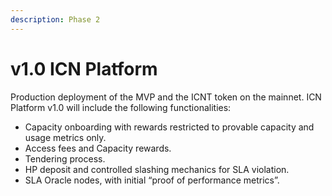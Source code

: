 ```yaml
---
description: Phase 2
---
```


# v1.0 ICN Platform

Production deployment of the MVP and the ICNT token on the mainnet. ICN Platform v1.0 will include the following functionalities:&#x20;

* Capacity onboarding with rewards restricted to provable capacity and usage metrics only.
* Access fees and Capacity rewards.
* Tendering process.
* HP deposit and controlled slashing mechanics for SLA violation.
* SLA Oracle nodes, with initial “proof of performance metrics”.&#x20;
